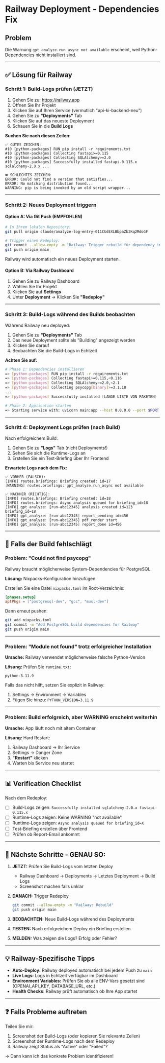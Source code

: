# Railway Deployment - Dependencies Fix

## Problem
Die Warnung `gpt_analyze.run_async not available` erscheint, weil Python-Dependencies nicht installiert sind.

---

## ✅ Lösung für Railway

### Schritt 1: Build-Logs prüfen (JETZT)

1. Gehen Sie zu: https://railway.app
2. Öffnen Sie Ihr Projekt
3. Klicken Sie auf Ihren Service (vermutlich "api-ki-backend-neu")
4. Gehen Sie zu **"Deployments"** Tab
5. Klicken Sie auf das neueste Deployment
6. Schauen Sie in die **Build Logs**

**Suchen Sie nach diesen Zeilen:**

```
✅ GUTES ZEICHEN:
#10 [python-packages] RUN pip install -r requirements.txt
#10 [python-packages] Collecting fastapi>=0.115
#10 [python-packages] Collecting SQLAlchemy>=2.0
#10 [python-packages] Successfully installed fastapi-0.115.x sqlalchemy-2.0.x ...

❌ SCHLECHTES ZEICHEN:
ERROR: Could not find a version that satisfies...
ERROR: No matching distribution found...
WARNING: pip is being invoked by an old script wrapper...
```

---

### Schritt 2: Neues Deployment triggern

#### Option A: Via Git Push (EMPFOHLEN)

```bash
# In Ihrem lokalen Repository:
git pull origin claude/analyze-log-entry-011CUdEXLBbpaZb2Kq2MdoGF

# Trigger einen Redeploy:
git commit --allow-empty -m "Railway: Trigger rebuild für dependency installation"
git push origin main
```

Railway wird automatisch ein neues Deployment starten.

#### Option B: Via Railway Dashboard

1. Gehen Sie zu Railway Dashboard
2. Wählen Sie Ihr Projekt
3. Klicken Sie auf **Settings**
4. Unter **Deployment** → Klicken Sie **"Redeploy"**

---

### Schritt 3: Build-Logs während des Builds beobachten

Während Railway neu deployed:

1. Gehen Sie zu **"Deployments"** Tab
2. Das neue Deployment sollte als "Building" angezeigt werden
3. Klicken Sie darauf
4. Beobachten Sie die Build-Logs in Echtzeit

**Achten Sie auf:**

```bash
# Phase 1: Dependencies installieren
=> [python-packages] RUN pip install -r requirements.txt
=> [python-packages] Collecting fastapi>=0.115,<0.116
=> [python-packages] Collecting SQLAlchemy>=2.0,<2.1
=> [python-packages] Collecting psycopg[binary]>=3.1.18
...
=> [python-packages] Successfully installed [LANGE LISTE VON PAKETEN]

# Phase 2: Application starten
=> Starting service with: uvicorn main:app --host 0.0.0.0 --port $PORT
```

---

### Schritt 4: Deployment Logs prüfen (nach Build)

Nach erfolgreichem Build:

1. Gehen Sie zu **"Logs"** Tab (nicht Deployments!)
2. Sehen Sie sich die Runtime-Logs an
3. Erstellen Sie ein Test-Briefing über Ihr Frontend

**Erwartete Logs nach dem Fix:**

```
✅ VORHER (FALSCH):
[INFO] routes.briefings: Briefing created: id=17
[WARNING] routes.briefings: gpt_analyze.run_async not available

✅ NACHHER (RICHTIG):
[INFO] routes.briefings: Briefing created: id=18
[INFO] routes.briefings: Async analysis queued for briefing_id=18
[INFO] gpt_analyze: [run-abc12345] analysis_created id=123 briefing_id=18
[INFO] gpt_analyze: [run-abc12345] report_pending id=456
[INFO] gpt_analyze: [run-abc12345] pdf_render start
[INFO] gpt_analyze: [run-abc12345] report_done id=456
```

---

## 🔧 Falls der Build fehlschlägt

### Problem: "Could not find psycopg"

Railway braucht möglicherweise System-Dependencies für PostgreSQL.

**Lösung:** Nixpacks-Konfiguration hinzufügen

Erstellen Sie eine Datei `nixpacks.toml` im Root-Verzeichnis:

```toml
[phases.setup]
aptPkgs = ["postgresql-dev", "gcc", "musl-dev"]
```

Dann erneut pushen:
```bash
git add nixpacks.toml
git commit -m "Add PostgreSQL build dependencies for Railway"
git push origin main
```

---

### Problem: "Module not found" trotz erfolgreicher Installation

**Ursache:** Railway verwendet möglicherweise falsche Python-Version

**Lösung:** Prüfen Sie `runtime.txt`:

```
python-3.11.9
```

Falls das nicht hilft, setzen Sie explizit in Railway:
1. Settings → Environment → Variables
2. Fügen Sie hinzu: `PYTHON_VERSION=3.11.9`

---

### Problem: Build erfolgreich, aber WARNING erscheint weiterhin

**Ursache:** App läuft noch mit altem Container

**Lösung:** Hard Restart:

1. Railway Dashboard → Ihr Service
2. Settings → Danger Zone
3. **"Restart"** klicken
4. Warten bis Service neu startet

---

## 📊 Verification Checklist

Nach dem Redeploy:

- [ ] Build-Logs zeigen: `Successfully installed sqlalchemy-2.0.x fastapi-0.115.x`
- [ ] Runtime-Logs zeigen: Keine WARNING "not available"
- [ ] Runtime-Logs zeigen: `Async analysis queued for briefing_id=X`
- [ ] Test-Briefing erstellen über Frontend
- [ ] Prüfen ob Report-Email ankommt

---

## 🚀 Nächste Schritte - GENAU SO:

1. **JETZT:** Prüfen Sie Build-Logs vom letzten Deploy
   - Railway Dashboard → Deployments → Letztes Deployment → Build Logs
   - Screenshot machen falls unklar

2. **DANACH:** Trigger Redeploy
   ```bash
   git commit --allow-empty -m "Railway: Rebuild"
   git push origin main
   ```

3. **BEOBACHTEN:** Neue Build-Logs während des Deployments

4. **TESTEN:** Nach erfolgreichem Deploy ein Briefing erstellen

5. **MELDEN:** Was zeigen die Logs? Erfolg oder Fehler?

---

## 💡 Railway-Spezifische Tipps

- **Auto-Deploy:** Railway deployed automatisch bei jedem Push zu `main`
- **Live Logs:** Logs in Echtzeit verfügbar im Dashboard
- **Environment Variables:** Prüfen Sie ob alle ENV-Vars gesetzt sind (OPENAI_API_KEY, DATABASE_URL, etc.)
- **Health Checks:** Railway prüft automatisch ob Ihre App startet

---

## ❓ Falls Probleme auftreten

Teilen Sie mir:
1. Screenshot der Build-Logs (oder kopieren Sie relevante Zeilen)
2. Screenshot der Runtime-Logs nach dem Redeploy
3. Railway zeigt Status als "Active" oder "Failed"?

→ Dann kann ich das konkrete Problem identifizieren!
